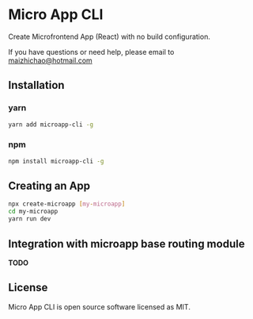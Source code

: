 # Micro App CLI

Create Microfrontend App (React) with no build configuration.

If you have questions or need help, please email to maizhichao@hotmail.com

## Installation

### yarn

```sh
yarn add microapp-cli -g
```

### npm

```sh
npm install microapp-cli -g
```

## Creating an App

```sh
npx create-microapp [my-microapp]
cd my-microapp
yarn run dev
```

## Integration with microapp base routing module

**TODO**

## License

Micro App CLI is open source software licensed as MIT.
